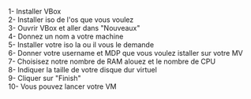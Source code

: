 1- Installer VBox <br>
2- Installer iso de l'os que vous voulez<br>
3- Ouvrir VBox et aller dans "Nouveaux"<br>
4- Donnez un nom a votre machine<br>
5- Installer votre iso la ou il vous le demande <br>
6- Donner votre username et MDP que vous voulez istaller sur votre MV<br>
7- Choisisez notre nombre de RAM alouez et le nombre de CPU<br>
8- Indiquer la taille de votre disque dur virtuel<br>
9- Cliquer sur "Finish" <br>
10- Vous pouvez lancer votre VM
